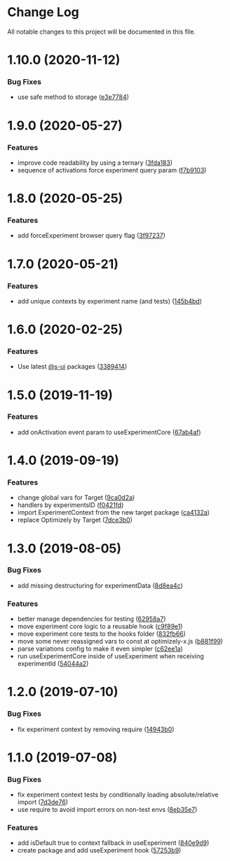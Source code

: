 # Change Log

All notable changes to this project will be documented in this file.

# 1.10.0 (2020-11-12)


### Bug Fixes

* use safe method to storage ([e3e7784](https://github.com/SUI-Components/schibsted-spain-components/commit/e3e778497a4e9b4bf123826f427e25d38a1b4099))



# 1.9.0 (2020-05-27)


### Features

* improve code readability by using a ternary ([3fda183](https://github.com/SUI-Components/schibsted-spain-components/commit/3fda183398529e394fead82f70c8e863a2291ddf))
* sequence of activations force experiment query param ([f7b9103](https://github.com/SUI-Components/schibsted-spain-components/commit/f7b9103e383358636eeee2762ef36608c82962d1))



# 1.8.0 (2020-05-25)


### Features

* add forceExperiment browser query flag ([3f97237](https://github.com/SUI-Components/schibsted-spain-components/commit/3f9723790d3c55c0f2fc16042a4ae520d730cbd5))



# 1.7.0 (2020-05-21)


### Features

* add unique contexts by experiment name (and tests) ([145b4bd](https://github.com/SUI-Components/schibsted-spain-components/commit/145b4bde09d9c94b5d06e2dd3195e35ab6576f59))



# 1.6.0 (2020-02-25)


### Features

* Use latest [@s-ui](https://github.com/s-ui) packages ([3389414](https://github.com/SUI-Components/schibsted-spain-components/commit/3389414afbfd2aeb7a9756ff45c9f00861977a8b))



# 1.5.0 (2019-11-19)


### Features

* add onActivation event param to useExperimentCore ([67ab4af](https://github.com/SUI-Components/schibsted-spain-components/commit/67ab4af4737ce0eca58bcfdce4b7f2592ae209bc))



# 1.4.0 (2019-09-19)


### Features

* change global vars for Target ([9ca0d2a](https://github.com/SUI-Components/schibsted-spain-components/commit/9ca0d2aabcfec58561e919450df705e17fd01e7d))
* handlers by experimentsID ([f0421fd](https://github.com/SUI-Components/schibsted-spain-components/commit/f0421fd95cc3c39e136bac58843464d1f98f6f78))
* import ExperimentContext from the new target package ([ca4132a](https://github.com/SUI-Components/schibsted-spain-components/commit/ca4132a4c29297a34c4c5de8af6b0734f55fae33))
* replace Optimizely by Target ([7dce3b0](https://github.com/SUI-Components/schibsted-spain-components/commit/7dce3b02e723e9362ca4064757b97a94e3d5919a))



# 1.3.0 (2019-08-05)


### Bug Fixes

* add missing destructuring for experimentData ([8d8ea4c](https://github.com/SUI-Components/schibsted-spain-components/commit/8d8ea4ced378a2fe2901ad9db4f752f4eedc3b90))


### Features

* better manage dependencies for testing ([62958a7](https://github.com/SUI-Components/schibsted-spain-components/commit/62958a7e9006f7782d8783917d01c03ba675d79a))
* move experiment core logic to a reusable hook ([c9f89e1](https://github.com/SUI-Components/schibsted-spain-components/commit/c9f89e11ed4b0f0ba0138d5adb963b760e5a4a7a))
* move experiment core tests to the hooks folder ([832fb66](https://github.com/SUI-Components/schibsted-spain-components/commit/832fb66674826d9975275c875c362e848525d3c4))
* move some never reassigned vars to const at optimizely-x.js ([b881f99](https://github.com/SUI-Components/schibsted-spain-components/commit/b881f99fc3c2a40bda6a73e8ca19fdeca65000ea))
* parse variations config to make it even simpler ([c62ee1a](https://github.com/SUI-Components/schibsted-spain-components/commit/c62ee1a9dc5aee71a7b400ac4b057605f9a5ae44))
* run useExperimentCore inside of useExperiment when receiving experimentId ([54044a2](https://github.com/SUI-Components/schibsted-spain-components/commit/54044a2a3ab99ff60f5022996ead6d56b3ccbb4b))



# 1.2.0 (2019-07-10)


### Bug Fixes

* fix experiment context by removing require ([14943b0](https://github.com/SUI-Components/schibsted-spain-components/commit/14943b07b8ca1e8f93f8c54ceb5d12c5756b4df0))



# 1.1.0 (2019-07-08)


### Bug Fixes

* fix experiment context tests by conditionally loading absolute/relative import ([7d3de76](https://github.com/SUI-Components/schibsted-spain-components/commit/7d3de76fc9f4a46d232a3704d8a00534bb021184))
* use require to avoid import errors on non-test envs ([8eb35e7](https://github.com/SUI-Components/schibsted-spain-components/commit/8eb35e78425381c4f88431248cdab64410ab4a26))


### Features

* add isDefault true to context fallback in useExperiment ([840e9d9](https://github.com/SUI-Components/schibsted-spain-components/commit/840e9d97c56cb7cc2b0165f2ae0d53d87355375d))
* create package and add useExperiment hook ([57253b9](https://github.com/SUI-Components/schibsted-spain-components/commit/57253b995bde0e631cb8c726d70dfe37bf418a15))



